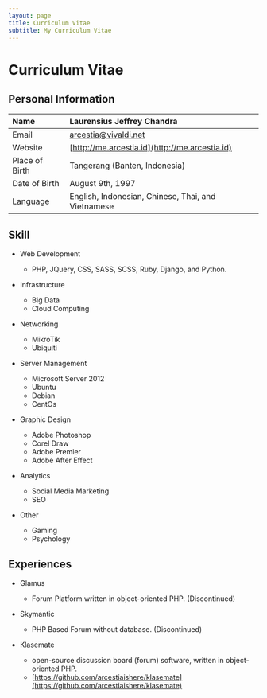 ```yaml
---
layout: page
title: Curriculum Vitae
subtitle: My Curriculum Vitae
---
```


# Curriculum Vitae
## Personal Information

| Name    | Laurensius Jeffrey Chandra     |
| :------------- | :------------- |
| Email      | arcestia@vivaldi.net      |
| Website | [http://me.arcestia.id](http://me.arcestia.id)|
| Place of Birth | Tangerang (Banten, Indonesia) |
| Date of Birth | August 9th, 1997 |
| Language | English, Indonesian, Chinese, Thai, and Vietnamese |

## Skill
- Web Development
  - PHP, JQuery, CSS, SASS, SCSS, Ruby, Django, and Python.

- Infrastructure
  - Big Data
  - Cloud Computing

- Networking
  - MikroTik
  - Ubiquiti

- Server Management
  - Microsoft Server 2012
  - Ubuntu
  - Debian
  - CentOs

- Graphic Design
  - Adobe Photoshop
  - Corel Draw
  - Adobe Premier
  - Adobe After Effect

- Analytics
  - Social Media Marketing
  - SEO

- Other
  - Gaming
  - Psychology

## Experiences
- Glamus
  - Forum Platform written in object-oriented PHP. (Discontinued)

- Skymantic
  - PHP Based Forum without database. (Discontinued)

- Klasemate
  - open-source discussion board (forum) software, written in object-oriented PHP.
  - [https://github.com/arcestiaishere/klasemate](https://github.com/arcestiaishere/klasemate)
